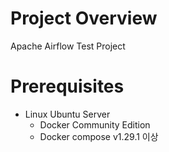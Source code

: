 # Project Overview
Apache Airflow Test Project

# Prerequisites
- Linux Ubuntu Server
    - Docker Community Edition
    - Docker compose v1.29.1 이상
